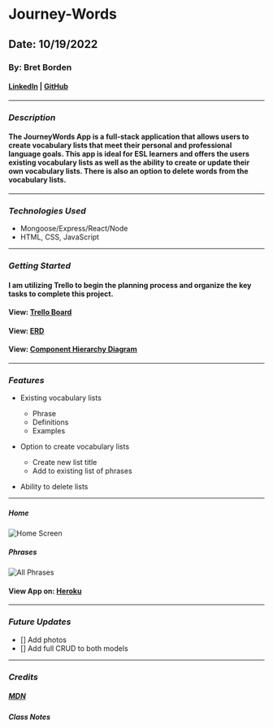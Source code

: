 # Journey-Words

## Date: 10/19/2022

### By: Bret Borden

#### [LinkedIn](www.likedin.com) | [GitHub](www.github.com)

---

### **_Description_**

#### The JourneyWords App is a full-stack application that allows users to create vocabulary lists that meet their personal and professional language goals. This app is ideal for ESL learners and offers the users existing vocabulary lists as well as the ability to create or update their own vocabulary lists. There is also an option to delete words from the vocabulary lists.

---

### **_Technologies Used_**

- Mongoose/Express/React/Node
- HTML, CSS, JavaScript

---

### **_Getting Started_**

#### I am utilizing Trello to begin the planning process and organize the key tasks to complete this project.

#### View: [Trello Board](https://trello.com/invite/b/jK3mdc3R/ATTIcd529b6961cc6a487d06bdd770c628e0BB8C2599/unit-2-planning-journeywords)

#### View: [ERD](https://postimg.cc/rRG159fn)

#### View: [Component Hierarchy Diagram](https://postimg.cc/jWGP9193)

---

### **_Features_**

- Existing vocabulary lists

  - Phrase
  - Definitions
  - Examples

- Option to create vocabulary lists

  - Create new list title
  - Add to existing list of phrases

- Ability to delete lists

---

##### Home

![Home Screen](https://i.postimg.cc/y8zwDx3z/JW-Home-screen-Shot.png)

##### Phrases

![All Phrases](https://i.postimg.cc/yNypgT4m/JW-All-Phrase-screen-Shot.png)

#### View App on: [Heroku](https://www.heroku.com/)

---

### **_Future Updates_**

- [] Add photos
- [] Add full CRUD to both models

---

### **_Credits_**

##### [MDN](https://developer.mozilla.org/en-US/)

##### Class Notes
